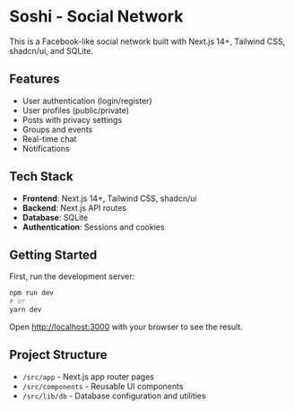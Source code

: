# Soshi - Social Network

This is a Facebook-like social network built with Next.js 14+, Tailwind CSS, shadcn/ui, and SQLite.

## Features

- User authentication (login/register)
- User profiles (public/private)
- Posts with privacy settings
- Groups and events
- Real-time chat
- Notifications

## Tech Stack

- **Frontend**: Next.js 14+, Tailwind CSS, shadcn/ui
- **Backend**: Next.js API routes
- **Database**: SQLite
- **Authentication**: Sessions and cookies

## Getting Started

First, run the development server:

```bash
npm run dev
# or
yarn dev
```

Open [http://localhost:3000](http://localhost:3000) with your browser to see the result.

## Project Structure

- `/src/app` - Next.js app router pages
- `/src/components` - Reusable UI components
- `/src/lib/db` - Database configuration and utilities

